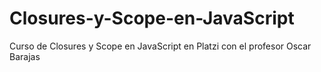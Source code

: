 # Closures-y-Scope-en-JavaScript
Curso de Closures y Scope en JavaScript en Platzi con el profesor Oscar Barajas
